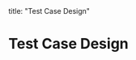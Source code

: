 <frontmatter>
title: "Test Case Design"
</frontmatter>

<link rel="stylesheet" href="{{baseUrl}}/css/textbook.css">

<div class="website-content" id="all">

# Test Case Design

<panel header="## Introduction" type="seamless" alt="introduction" expanded >
  <include src="introduction/index.md#main" />
</panel>

<panel header="## Equivalence Partitions" type="seamless" alt="equivalence partitions" expanded >
  <include src="equivalencePartitions/index.md#main" />
</panel>

<panel header="## Boundary Value Analysis" type="seamless" alt="boundary value analysis" expanded >
  <include src="boundaryValueAnalysis/index.md#main" />
</panel>

<panel header="## Combining Test Inputs" type="seamless" alt="combining test inputs" expanded >
  <include src="combiningTestInputs/index.md#main" />
</panel>

<panel header="## More" type="seamless" alt="more" expanded >
  <include src="more/index.md#main" />
</panel>

<panel header="## Summary" type="seamless" alt="summary" expanded >
  <include src="summary/index.md#main" />
</panel>

</div>
